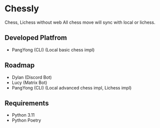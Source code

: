 # Chessly

Chess, Lichess without web
All chess move will sync with local or lichess.

## Developed Platfrom
- PangYong (CLI) (Local basic chess impl)

## Roadmap
- Dylan (Discord Bot)
- Lucy (Matrix Bot)
- PangYong (CLI) (Local advanced chess impl, Lichess impl)

## Requirements
- Python 3.11
- Python Poetry
